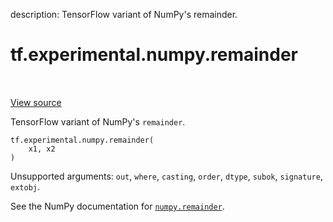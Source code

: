 description: TensorFlow variant of NumPy's remainder.

<div itemscope itemtype="http://developers.google.com/ReferenceObject">
<meta itemprop="name" content="tf.experimental.numpy.remainder" />
<meta itemprop="path" content="Stable" />
</div>

# tf.experimental.numpy.remainder

<!-- Insert buttons and diff -->

<table class="tfo-notebook-buttons tfo-api nocontent" align="left">

</table>

<a target="_blank" href="/code/stable/tensorflow/python/ops/numpy_ops/np_math_ops.py">View source</a>



TensorFlow variant of NumPy's `remainder`.

<pre class="devsite-click-to-copy prettyprint lang-py tfo-signature-link">
<code>tf.experimental.numpy.remainder(
    x1, x2
)
</code></pre>



<!-- Placeholder for "Used in" -->

Unsupported arguments: `out`, `where`, `casting`, `order`, `dtype`, `subok`, `signature`, `extobj`.

See the NumPy documentation for [`numpy.remainder`](https://numpy.org/doc/1.16/reference/generated/numpy.remainder.html).
